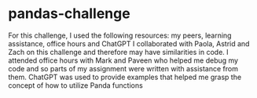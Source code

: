 # pandas-challenge 
For this challenge, I used the following resources: my peers, learning assistance, office hours and ChatGPT
I collaborated with Paola, Astrid and Zach on this challenge and therefore may have similarities in code. 
I attended office hours with Mark and Paveen who helped me debug my code and so parts of my assignment were written with assistance from them.
ChatGPT was used to provide examples that helped me grasp the concept of how to utilize Panda functions
